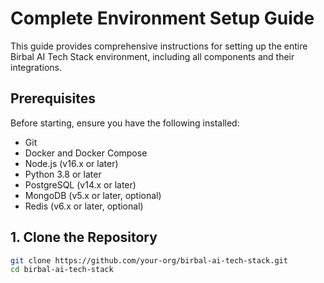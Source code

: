 # Complete Environment Setup Guide

This guide provides comprehensive instructions for setting up the entire Birbal AI Tech Stack environment, including all components and their integrations.

## Prerequisites

Before starting, ensure you have the following installed:

- Git
- Docker and Docker Compose
- Node.js (v16.x or later)
- Python 3.8 or later
- PostgreSQL (v14.x or later)
- MongoDB (v5.x or later, optional)
- Redis (v6.x or later, optional)

## 1. Clone the Repository

```bash
git clone https://github.com/your-org/birbal-ai-tech-stack.git
cd birbal-ai-tech-stack
